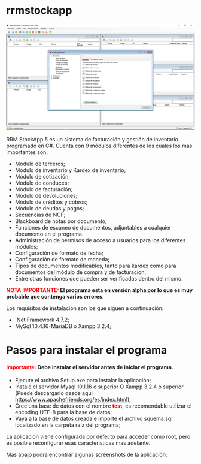 # rrmstockapp
<center>
<img src="https://github.com/dricx/rrmstockapp/blob/main/screenshots/Screenshot%204.png" alt="Italian Trulli">
</center>

RRM StockApp 5 es un sistema de facturación y gestión de inventario programado en C#. Cuenta con 9 módulos diferentes de los cuales los mas importantes son:

  * Módulo de terceros;
  * Módulo de inventario y Kardex de inventario;
  * Módulo de cotización;
  * Módulo de conduces;
  * Módulo de facturación;
  * Módulo de devoluciones;
  * Módulo de créditos y cobros;
  * Módulo de deudas y pagos;
  * Secuencias de NCF;
  * Blackboard de notas por documento;
  * Funciones de escaneo de documentos, adjuntables a cualquier documento en el programa.
  * Administración de permisos de acceso a usuarios para los diferentes módulos;
  * Configuración de formato de fecha;
  * Configuración de formato de moneda;
  * Tipos de documentos modificables, tanto para kardex como para documentos del módulo de compra y  de facturacion;
  * Entre otras funciones que pueden ser verificadas dentro del mismo.
  
<b><span style="color: red">NOTA IMPORTANTE:</span> El programa esta en versión alpha por lo que es muy probable que contenga varios errores.</b>

Los requisitos de instalación son los que siguen a continuación:
  * .Net Framework 4.7.2;
  * MySql 10.4.16-MariaDB o Xampp 3.2.4;
  
<h1> Pasos para instalar el programa </h1>

<h4><span style="color: red">Importante:</span> Debe instalar el servidor antes de iniciar el programa.</h4>

  * Ejecute el archivo Setup.exe para instalar la aplicación;
  * Instale el servidor Mysql 10.1.16 o superior O Xampp 3.2.4 o superior (Puede descargarlo desde aquí https://www.apachefriends.org/es/index.html);
  * Cree una base de datos con el nombre <span style="color: red; font-weight: bold">test</span>, es recomendable utilizar el encoding UTF-8 para la base de datos;
  * Vaya a la base de datos creada e importe el archivo squema.sql localizado en la carpeta raíz del programa;
  
La aplicacion viene configurada por defecto para acceder como root, pero es posible reconfigurar esas caracteristicas mas adelante.

Mas abajo podra encontrar algunas screenshots de la aplicación:
